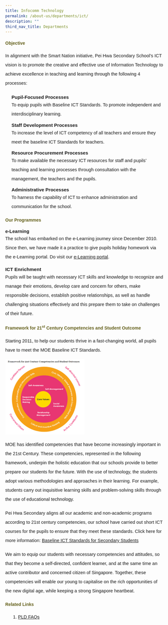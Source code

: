 ```yaml
---
title: Infocomm Technology
permalink: /about-us/departments/ict/
description: ""
third_nav_title: Departments
---
```

<h4 style="color:#635f1a;font-family:sans-serif;">
Objective</h4>

<p style="font-size:14.5px; line-height:2;margin-top:15px;font-family:sans-serif;">In alignment with the Smart Nation initiative, Pei Hwa Secondary School’s ICT vision is to promote the creative and effective use of Information Technology to achieve excellence in teaching and learning through the following 4 processes:</p>

<p style="margin:5px 0 5px 20px; font-size:15px; line-height:2;font-family:sans-serif;"><strong style="font-family:sans-serif;">Pupil-Focused Processes</strong></p>
<p style="font-size:14.5px; line-height:2;margin:-10px 0 5px 20px;font-family:sans-serif;">To equip pupils with Baseline ICT Standards. To promote independent and interdisciplinary learning.</p>


<p style="margin:5px 0 5px 20px; font-size:15px; line-height:2; font-family:Open Sans;"><strong style="font-family:sans-serif;">Staff Development Processes</strong></p>
<p style="font-size:14.5px; line-height:2;margin:-10px 0 5px 20px;font-family:sans-serif;">To increase the&nbsp;level of ICT competency of all teachers and ensure they meet the baseline ICT Standards for teachers.</p>

<p style="margin:5px 0 5px 20px; font-size:15px; line-height:2;font-family:sans-serif;"><strong style="font-family:sans-serif;">Resource Procurement Processes</strong></p>
<p style="font-size:14.5px; line-height:2;margin:-10px 0 5px 20px;font-family:sans-serif;">To make available the necessary ICT resources for staff and pupils’ teaching and learning processes through consultation with the management, the teachers and the pupils.</p>

<p style="margin:5px 0 5px 20px; font-size:15px; line-height:2;font-family:sans-serif;"><strong style="font-family:sans-serif;">Administrative Processes</strong></p>
<p style="font-size:14.5px; line-height:2;margin:-10px 0 5px 20px;font-family:sans-serif;">To harness the capability of ICT to enhance administration and communication for the school.</p>


<h4 style="color:#635f1a;font-family:sans-serif;">
Our Programmes</h4>

<p style="margin-top:15px;font-size:15px;"><strong style="font-family:sans-serif;">e-Learning</strong></p>
<p style="font-size:14.5px; line-height:2;margin:-15px 0 13px 0px;font-family:sans-serif;">The school has embarked on the e-Learning journey since December 2010. Since then, we have made it a practice to give pupils holiday homework via the e-Learning portal. Do visit our&nbsp;<a href="https://vle.learning.moe.edu.sg/login" style="font-family:sans-serif;">e-Learning portal</a>.</p>

<p style="margin-top:15px;font-size:15.5px;"><strong style="font-family:sans-serif;">ICT Enrichment</strong></p>
<p style="font-size:14.5px; line-height:2;margin:-15px 0 13px 0px;font-family:sans-serif;">Pupils will be taught with necessary ICT skills and knowledge to recognize and manage their emotions, develop care and concern for others, make responsible decisions, establish positive relationships, as well as handle challenging situations effectively and this prepare them to take on challenges of their future.</p>


<h4 style="color:#635f1a;font-family:sans-serif;">
Framework for 21<sup>st</sup>&nbsp;Century Competencies and Student Outcome</h4>

<p style="font-size:14.5px; line-height:2;margin-top:15px;font-family:sans-serif;">Starting 2011, to help our students thrive in a fast-changing world, all pupils have to meet the MOE Baseline ICT Standards.</p>

<img style="width: 50%;" src="/images/frameworkICT.jpg">

<p style="2;margin-top:15px;font-size:14.5px; line-height:2;font-family:sans-serif;">MOE has identified competencies that have become increasingly important in the 21st Century. These competencies, represented in the following framework, underpin the holistic education that our schools provide to better prepare our students for the future. With the use of technology, the students adopt various methodologies and approaches in their learning. For example, students carry out inquisitive learning skills and problem-solving skills through the use of educational technology.</p>

<p style="2;margin-top:15px;font-size:14.5px; line-height:2;font-family:sans-serif;">Pei Hwa Secondary aligns all our academic and non-academic programs according to 21st century competencies, our school have carried out short ICT courses for the pupils to ensure that they meet these standards. Click here for more information:&nbsp;<a href="/programmes/ict-enrichment/" style="font-family:sans-serif;">Baseline ICT Standards for Secondary Students</a></p>

<p style="2;margin-top:15px;font-size:14.5px; line-height:2;font-family:sans-serif;">We aim to equip our students with necessary competencies and attitudes, so that they become a self-directed, confident learner, and at the same time an active contributor and concerned citizen of Singapore. Together, these competencies will enable our young to capitalise on the rich opportunities of the new digital age, while keeping a strong Singapore heartbeat.</p>


<h4 style="color:#635f1a;font-family:sans-serif;">
Related Links</h4>

<ol style="margin-top:5px;">
<li style="font-size:14.5px; line-height:2;margin-left:17px;font-family:sans-serif;"><a href="/pld-faqs/" style="font-family:sans-serif;">PLD FAQs</a></li>
</ol>